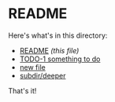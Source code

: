 # README

Here's what's in this directory:

<!-- toc -->

- [README](README.md) _(this file)_
- [TODO-1 something to do](TODO-1%20something%20to%20do.md)
- [new file](new%20file.md)
- [subdir/deeper](subdir/deeper.md)

<!-- /toc -->

That's it!
